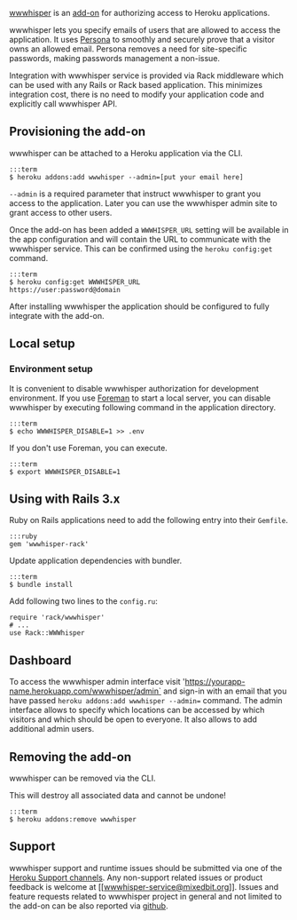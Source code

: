 [wwwhisper](http://addons.heroku.com/wwwhisper) is an
[add-on](http://addons.heroku.com) for authorizing access to Heroku
applications.

wwwhisper lets you specify emails of users that are allowed to access
the application. It uses [Persona](https://persona.org) to smoothly
and securely prove that a visitor owns an allowed email. Persona
removes a need for site-specific passwords, making passwords
management a non-issue.

Integration with wwwhisper service is provided via Rack middleware
which can be used with any Rails or Rack based application. This
minimizes integration cost, there is no need to modify your
application code and explicitly call wwwhisper API.


## Provisioning the add-on

wwwhisper can be attached to a Heroku application via the CLI.

    :::term
    $ heroku addons:add wwwhisper --admin=[put your email here]

`--admin` is a required parameter that instruct wwwhisper to grant you
access to the application. Later you can use the wwwhisper admin site
to grant access to other users.

Once the add-on has been added a `WWWHISPER_URL` setting will be
available in the app configuration and will contain the URL to
communicate with the wwwhisper service. This can be confirmed using the
`heroku config:get` command.

    :::term
    $ heroku config:get WWWHISPER_URL
    https://user:password@domain

After installing wwwhisper the application should be configured to
fully integrate with the add-on.

## Local setup

### Environment setup

It is convenient to disable wwwhisper authorization for development
environment. If you use [Foreman](config-vars#local_setup) to start a
local server, you can disable wwwhisper by executing following command
in the application directory.

    :::term
    $ echo WWWHISPER_DISABLE=1 >> .env

If you don't use Foreman, you can execute.

    :::term
    $ export WWWHISPER_DISABLE=1


## Using with Rails 3.x

Ruby on Rails applications need to add the following entry into
their `Gemfile`.

    :::ruby
    gem 'wwwhisper-rack'

Update application dependencies with bundler.

    :::term
    $ bundle install

Add following two lines to the `config.ru`:

    require 'rack/wwwhisper'
    # ...
    use Rack::WWWhisper

## Dashboard

To access the wwwhisper admin interface visit
'https://yourapp-name.herokuapp.com/wwwhisper/admin` and sign-in with
an email that you have passed `heroku addons:add wwwhisper --admin=`
command. The admin interface allows to specify which locations can be
accessed by which visitors and which should be open to everyone. It
also allows to add additional admin users.

## Removing the add-on

wwwhisper can be removed via the CLI.

<div class="warning" markdown="1">This will destroy all associated data and cannot be undone!</div>

    :::term
    $ heroku addons:remove wwwhisper


## Support

wwwhisper support and runtime issues should be submitted via one of
the [Heroku Support channels](support-channels). Any non-support
related issues or product feedback is welcome at
[[wwwhisper-service@mixedbit.org]]. Issues and feature requests
related to wwwhisper project in general and not limited to the add-on
can be also reported via [github](https://github.com/wrr/wwwhisper/issues).